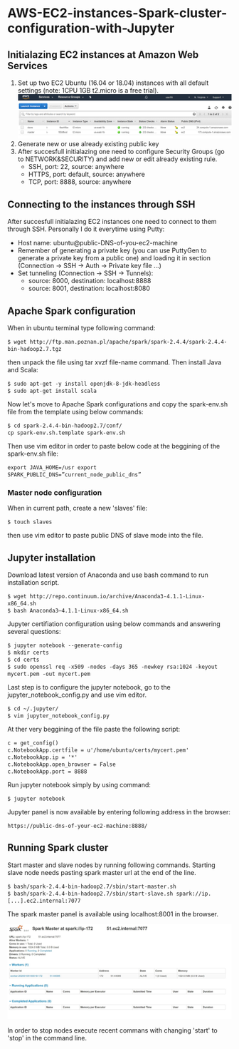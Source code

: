 # AWS-EC2-instances-Spark-cluster-configuration-with-Jupyter

## Initialazing EC2 instances at Amazon Web Services

1. Set up two EC2 Ubuntu (16.04 or 18.04) instances with all default settings (note: 1CPU 1GB t2.micro is a free trial).
![](https://github.com/Velociraptorvelraptor/AWS-EC2-instances-Spark-cluster-configuration-with-Jupyter/blob/master/instances.jpg?raw=true)
2. Generate new or use already existing public key
3. After succesfull initialazing one need to configure Security Groups (go to NETWORK&SECURITY) and add new or edit already existing rule.
   - SSH, port: 22, source: anywhere
   - HTTPS, port: default, source: anywhere
   - TCP, port: 8888, source: anywhere


## Connecting to the instances through SSH

After succesfull initialazing EC2 instances one need to connect to them through SSH.
Personally I do it everytime using Putty:
- Host name: ubuntu@public-DNS-of-you-ec2-machine
- Remember of generating a private key (you can use PuttyGen to generate a private key from a public one)
  and loading it in section (Connection -> SSH -> Auth -> Private key file ...)
- Set tunneling (Connection -> SSH -> Tunnels): 
  - source: 8000, destination: localhost:8888
  - source: 8001, destination: localhost:8080
  
## Apache Spark configuration

When in ubuntu terminal type following command:
```
$ wget http://ftp.man.poznan.pl/apache/spark/spark-2.4.4/spark-2.4.4-bin-hadoop2.7.tgz
```
then unpack the file using tar xvzf file-name command.
Then install Java and Scala:
```
$ sudo apt-get -y install openjdk-8-jdk-headless
$ sudo apt-get install scala
```
Now let's move to Apache Spark configurations and copy the spark-env.sh file from the template using below commands:
```
$ cd spark-2.4.4-bin-hadoop2.7/conf/
cp spark-env.sh.template spark-env.sh
```
Then use vim editor in order to paste below code at the beggining of the spark-env.sh file:
```
export JAVA_HOME=/usr export SPARK_PUBLIC_DNS=”current_node_public_dns”
```
### Master node configuration

When in current path, create a new 'slaves' file:
```
$ touch slaves
```
then use vim editor to paste public DNS of slave mode into the file.

## Jupyter installation

Download latest version of Anaconda and use bash command to run installation script.
```
$ wget http://repo.continuum.io/archive/Anaconda3-4.1.1-Linux-x86_64.sh
$ bash Anaconda3–4.1.1-Linux-x86_64.sh
```
Jupyter certifiation configuration using below commands and answering several questions:
```
$ jupyter notebook --generate-config
$ mkdir certs
$ cd certs
$ sudo openssl req -x509 -nodes -days 365 -newkey rsa:1024 -keyout mycert.pem -out mycert.pem
```
Last step is to configure the jupyter notebook, go to the jupyter_notebook_config.py and use vim editor.
```
$ cd ~/.jupyter/
$ vim jupyter_notebook_config.py
```
At ther very beggining of the file paste the following script:
```
c = get_config()
c.NotebookApp.certfile = u'/home/ubuntu/certs/mycert.pem' 
c.NotebookApp.ip = '*'
c.NotebookApp.open_browser = False 
c.NotebookApp.port = 8888
```
Run jupyter notebook simply by using command:
```
$ jupyter notebook
```
Jupyter panel is now available by entering following address in the browser:
```
https://public-dns-of-your-ec2-machine:8888/
```
## Running Spark cluster

Start master and slave nodes by running following commands. 
Starting slave node needs pasting spark master url at the end of the line.
```
$ bash/spark-2.4.4-bin-hadoop2.7/sbin/start-master.sh 
$ bash/spark-2.4.4-bin-hadoop2.7/sbin/start-slave.sh spark://ip.[...].ec2.internal:7077
```
The spark master panel is available using localhost:8001 in the browser.

![](https://github.com/Velociraptorvelraptor/AWS-EC2-instances-Spark-cluster-configuration-with-Jupyter/blob/master/spark_panel.jpg?raw=true)

In order to stop nodes execute recent commans with changing 'start' to 'stop' in the command line.
